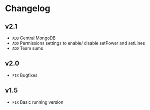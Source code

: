 # Changelog

## v2.1
- `ADD` Central MongoDB
- `ADD` Permissions settings to enable/ disable setPower and setLines
- `ADD` Team sums

## v2.0
- `FIX` Bugfixes

## v1.5
- `FIX` Basic running version
